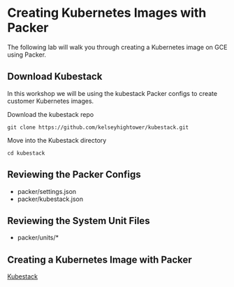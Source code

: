# Creating Kubernetes Images with Packer

The following lab will walk you through creating a Kubernetes image on GCE using Packer.

## Download Kubestack

In this workshop we will be using the kubestack Packer configs to create customer Kubernetes images.

Download the kubestack repo

```
git clone https://github.com/kelseyhightower/kubestack.git
```

Move into the Kubestack directory

```
cd kubestack
```

## Reviewing the Packer Configs

* packer/settings.json
* packer/kubestack.json

## Reviewing the System Unit Files

* packer/units/*

## Creating a Kubernetes Image with Packer

[Kubestack](https://github.com/kelseyhightower/kubestack#kubestack)
